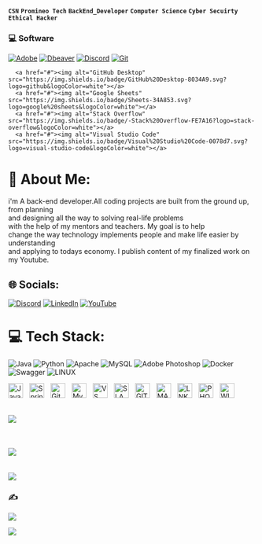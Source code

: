 



**`CSN`**
**`Promineo Tech`**
**`BackEnd_Developer`**
**`Computer Science`**
**`Cyber Secuirty`**
**`Ethical Hacker`**




<h3>
  
  
  💻 Software </h3>

  <p>
      <a href="#"><img alt="Adobe" src="https://img.shields.io/badge/Adobe-FF0000.svg?logo=adobe&logoColor=white"></a>
      <a href="#"><img alt="Dbeaver" src="https://custom-icon-badges.demolab.com/badge/-Dbeaver-372923?logo=dbeaver-mono&logoColor=white"></a>
      <a href="#"><img alt="Discord" src="https://img.shields.io/badge/-Discord-5865F2.svg?logo=discord&logoColor=white"></a>
      <a href="#"><img alt="Git" src="https://img.shields.io/badge/Git-F05033.svg?logo=git&logoColor=white"></a>

      <a href="#"><img alt="GitHub Desktop" src="https://img.shields.io/badge/GitHub%20Desktop-8034A9.svg?logo=github&logoColor=white"></a>
      <a href="#"><img alt="Google Sheets" src="https://img.shields.io/badge/Sheets-34A853.svg?logo=google%20sheets&logoColor=white"></a>
      <a href="#"><img alt="Stack Overflow" src="https://img.shields.io/badge/-Stack%20Overflow-FE7A16?logo=stack-overflow&logoColor=white"></a>
      <a href="#"><img alt="Visual Studio Code" src="https://img.shields.io/badge/Visual%20Studio%20Code-0078d7.svg?logo=visual-studio-code&logoColor=white"></a>
  </p>
  
  # # 




# 💫 About Me:
i'm A back-end developer.All coding projects are built from the ground up, from planning <br>and designing all the way to solving real-life problems<br> with the help of my mentors and teachers. My goal is to help<br> change the way technology implements people and make life easier by understanding<br>and applying to todays economy. I publish content of my finalized work on my Youtube.


## 🌐 Socials:
[![Discord](https://img.shields.io/badge/Discord-%237289DA.svg?logo=discord&logoColor=white)](https://discord.gg/white|ovo|#8557) [![LinkedIn](https://img.shields.io/badge/LinkedIn-%230077B5.svg?logo=linkedin&logoColor=white)](https://linkedin.com/in/https://www.linkedin.com/in/giovanie-gonzalez-aa47b925b/) [![YouTube](https://img.shields.io/badge/YouTube-%23FF0000.svg?logo=YouTube&logoColor=white)](https://youtube.com/@vDXfL-QI4a_8vn2q0eFV3w) 

# 💻 Tech Stack:
![Java](https://img.shields.io/badge/java-%23ED8B00.svg?style=flat-square&logo=java&logoColor=white) ![Python](https://img.shields.io/badge/python-3670A0?style=flat-square&logo=python&logoColor=ffdd54) ![Apache](https://img.shields.io/badge/apache-%23D42029.svg?style=flat-square&logo=apache&logoColor=white) ![MySQL](https://img.shields.io/badge/mysql-%2300f.svg?style=flat-square&logo=mysql&logoColor=white) ![Adobe Photoshop](https://img.shields.io/badge/adobephotoshop-%2331A8FF.svg?style=flat-square&logo=adobephotoshop&logoColor=white) ![Docker](https://img.shields.io/badge/docker-%230db7ed.svg?style=flat-square&logo=docker&logoColor=white) ![Swagger](https://img.shields.io/badge/-Swagger-%23Clojure?style=flat-square&logo=swagger&logoColor=white) ![LINUX](https://img.shields.io/badge/Linux-FCC624?style=flat-square&logo=linux&logoColor=black)

<img align="left" alt="Java" width="30px" style="padding-right:10px;" src="https://cdn.jsdelivr.net/gh/devicons/devicon/icons/java/java-original.svg"/>
<img align="left" alt="Spring" width="30px" style="padding-right:10px;" src="https://cdn.jsdelivr.net/gh/devicons/devicon/icons/spring/spring-original.svg" />
<img align="left" alt="Git" width="30px" style="padding-right:10px;" src="https://cdn.jsdelivr.net/gh/devicons/devicon/icons/git/git-original.svg" />
<img align="left" alt="MySQL" width="30px" src="https://cdn.jsdelivr.net/gh/devicons/devicon/icons/mysql/mysql-original.svg" style="padding-right:10px;" />
<img align="left" alt="VS" width="30px" style="padding-right:10px;"  src="https://cdn.jsdelivr.net/gh/devicons/devicon/icons/vscode/vscode-original.svg" />


<img align="left" alt="SLACK" width="30px" style="padding-right:10px;"  src="https://cdn.jsdelivr.net/gh/devicons/devicon/icons/slack/slack-plain.svg" />

<img align="left" alt="GITHUB" width="30px" src="https://user-images.githubusercontent.com/3369400/139447912-e0f43f33-6d9f-45f8-be46-2df5bbc91289.png" style="padding-right:10px;" />
<img align="left" alt="MAC" width="30px" style="padding-right:10px;"  src="https://cdn.jsdelivr.net/gh/devicons/devicon/icons/apple/apple-original.svg" />
<img align="left" alt="LNK" width="30px" style="padding-right:10px;"  src="https://cdn.jsdelivr.net/gh/devicons/devicon/icons/linkedin/linkedin-plain.svg" />
<img align="left" alt="PHOTOSHOP" width="30px" style="padding-right:10px;"  src="https://cdn.jsdelivr.net/gh/devicons/devicon/icons/photoshop/photoshop-line.svg" />
<img align="left" alt="WINDOWS" width="30px" style="padding-right:10px;"  src="https://cdn.jsdelivr.net/gh/devicons/devicon/icons/windows8/windows8-original.svg" />
<br/><br/><br/>

![](https://github-readme-stats.vercel.app/api?username=White-OvO&theme=tokyonight&hide_border=true&include_all_commits=false&count_private=true)<br/><br/><br/><br/>
![](https://github-readme-streak-stats.herokuapp.com/?user=White-OvO&theme=tokyonight&hide_border=true)<br/><br/><br/>
![](https://github-readme-stats.vercel.app/api/top-langs/?username=White-OvO&theme=tokyonight&hide_border=true&include_all_commits=false&count_private=true&layout=compact)


### ✍️
![](https://quotes-github-readme.vercel.app/api?type=horizontal&theme=tokyonight)


[![](https://visitcount.itsvg.in/api?id=White-OvO&icon=5&color=1)](https://visitcount.itsvg.in)

